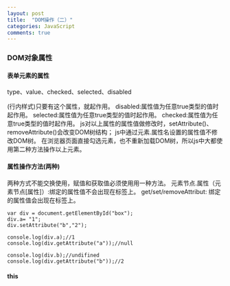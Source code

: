 ```yaml
---
layout: post
title:  "DOM操作（二）"
categories: JavaScript
comments: true
---
```


### DOM对象属性
#### 表单元素的属性
type、value、checked、selected、disabled

(行内样式)只要有这个属性，就起作用。
disabled:属性值为任意true类型的值时起作用。
selected:属性值为任意true类型的值时起作用。
checked:属性值为任意true类型的值时起作用。
js对以上属性的属性值做修改时，setAttribute()、removeAttribute()会改变DOM树结构；
js中通过元素.属性名设置的属性值不修改DOM树。
在浏览器页面直接勾选元素，也不重新加载DOM树，所以js中大都使用第二种方法操作以上元素。

#### 属性操作方法(两种)
两种方式不能交换使用，赋值和获取值必须使用用一种方法。
元素节点.属性（元素节点[属性]）:绑定的属性值不会出现在标签上。
get/set/removeAttribut: 绑定的属性值会出现在标签上。
```
var div = document.getElementById("box");
div.a= "1";
div.setAttribute("b","2");
    
console.log(div.a);//1
console.log(div.getAttribute("a"));//null

console.log(div.b);//undifined
console.log(div.getAttribute("b"));//2
```
#### this
